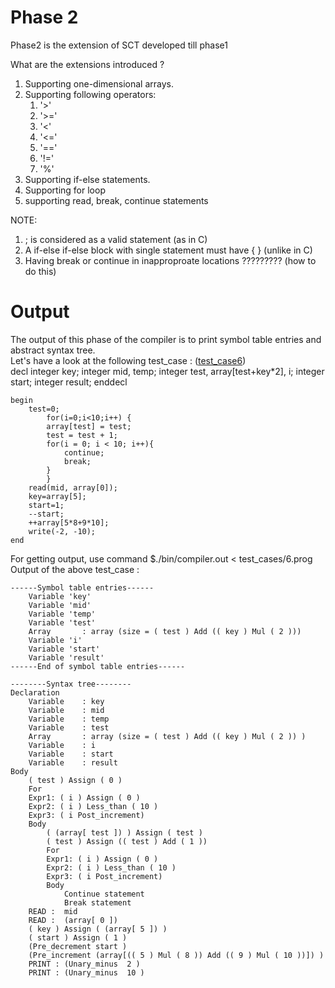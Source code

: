 # Phase 2
Phase2 is the extension of SCT developed till phase1 <br/>

What are the extensions introduced ? <br/>
1) Supporting one-dimensional arrays.
2) Supporting following operators:
   1) '>'
   2) '>='
   3) '<'
   4) '<='
   5) '=='
   6) '!='
   7) '%'
3) Supporting if-else statements. <br/>
4) Supporting for loop <br/>
6) supporting read, break, continue statements

NOTE:
1) ; is considered as a valid statement (as in C)
2) A if-else if-else block with single statement must have { } (unlike in C)
3) Having break or continue in inapproproate locations ????????? (how to do this)


# Output
The output of this phase of the compiler is to print symbol table entries and abstract syntax tree. <br/>
Let's have a look at the following test_case : ([test_case6](test_cases/6.prog)) <br/>
	decl
		integer key;
		integer mid, temp;
		integer test, array[test+key*2], i;
		integer start;
		integer result;
	enddecl

	begin
	   	test=0;
	    	for(i=0;i<10;i++) {
			array[test] = test;
			test = test + 1;
			for(i = 0; i < 10; i++){
				continue;
				break;
			}
	    	}
		read(mid, array[0]);
		key=array[5];
		start=1;
		--start;
		++array[5*8+9*10];
		write(-2, -10);
	end

For getting output, use command $./bin/compiler.out < test_cases/6.prog <br/>
Output of the above test_case : <br/>

	------Symbol table entries------
		Variable 'key' 
		Variable 'mid' 
		Variable 'temp' 
		Variable 'test' 
		Array		: array (size = ( test ) Add (( key ) Mul ( 2 )))
		Variable 'i' 
		Variable 'start' 
		Variable 'result' 
	------End of symbol table entries------

	--------Syntax tree--------
	Declaration
		Variable	: key
		Variable	: mid
		Variable	: temp
		Variable	: test
		Array		: array (size = ( test ) Add (( key ) Mul ( 2 )) )
		Variable	: i
		Variable	: start
		Variable	: result
	Body
		( test ) Assign ( 0 )
		For
		Expr1: ( i ) Assign ( 0 )
		Expr2: ( i ) Less_than ( 10 )
		Expr3: ( i Post_increment) 
		Body
			( (array[ test ]) ) Assign ( test )
			( test ) Assign (( test ) Add ( 1 ))
			For
			Expr1: ( i ) Assign ( 0 )
			Expr2: ( i ) Less_than ( 10 )
			Expr3: ( i Post_increment) 
			Body
				Continue statement
				Break statement
		READ :  mid 
		READ :  (array[ 0 ]) 
		( key ) Assign ( (array[ 5 ]) )
		( start ) Assign ( 1 )
		(Pre_decrement start ) 
		(Pre_increment (array[(( 5 ) Mul ( 8 )) Add (( 9 ) Mul ( 10 ))]) ) 
		PRINT : (Unary_minus  2 ) 
		PRINT : (Unary_minus  10 ) 
